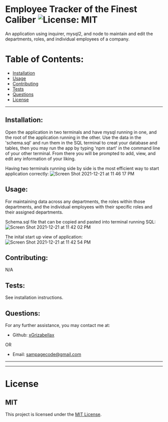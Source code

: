 # Employee Tracker of the Finest Caliber ![License: MIT](<https://img.shields.io/badge/License-MIT-yellow.svg>)

  An application using inquirer, mysql2, and node to maintain and edit the departments, roles, and individual employees of a company.

  # Table of Contents:
  * [Installation](#installation)
  * [Usage](#usage)
  * [Contributing](#contributing)
  * [Tests](#tests)
  * [Questions](#questions)
  * [License](#license)

---

  ## Installation:
  Open the application in two terminals and have mysql running in one, and the root of the application running in the other. Use the data in the 'schema.sql' and run them in the SQL terminal to creat your database and tables, then you may run the app by typing 'npm start' in the command line of your other terminal. From there you will be prompted to add, view, and edit any information of your liking.

Having two terminals running side by side is the most efficient way to start application correctly:
![Screen Shot 2021-12-21 at 11 46 17 PM](https://user-images.githubusercontent.com/88065363/147042045-19ace026-10bc-4535-8a3b-82221e4dfccd.png)

  ## Usage:
  For maintaining data across any departments, the roles within those departments, and the individual employees with their specific roles and their assigned departments.
  
  Schema.sql file that can be copied and pasted into terminal running SQL:
  ![Screen Shot 2021-12-21 at 11 42 02 PM](https://user-images.githubusercontent.com/88065363/147042308-447613fa-6116-4f5c-b100-d28bb389e0ea.png)

  The inital start up view of application:
  ![Screen Shot 2021-12-21 at 11 42 54 PM](https://user-images.githubusercontent.com/88065363/147042119-6bdd681c-1256-470e-9359-ae47d73427c1.png)




  ## Contributing:
  N/A

  ## Tests:
  See installation instructions.

  ## Questions:
  For any further assistance, you may contact me at:

  * Github: [xGrizabellax](<https://github.com/xGrizabellax>)

  OR

  * Email: sampagecode@gmail.com

  ---
  ___

# License
  ## MIT
  This project is licensed under the [MIT License](https://opensource.org/licenses/MIT).










